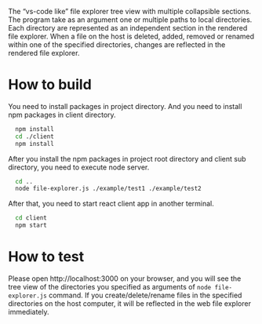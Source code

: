 The “vs-code like” file explorer tree view with multiple collapsible sections. The program take as an argument one or multiple paths to local directories. Each directory are represented as an independent section in the rendered file explorer. When a file on the host is deleted, added, removed or renamed within one of the specified directories, changes are reflected in the rendered file explorer.

# How to build

You need to install packages in project directory. And you need to install npm packages in client directory.

```sh
  npm install
  cd ./client
  npm install
```

After you install the npm packages in project root directory and client sub directory, you need to execute node server.

```sh
  cd ..
  node file-explorer.js ./example/test1 ./example/test2
```

After that, you need to start react client app in another terminal.

```sh
  cd client
  npm start
```

# How to test

Please open http://localhost:3000 on your browser, and you will see the tree view of the directories you specified as arguments of `node file-explorer.js` command.
If you create/delete/rename files in the specified directories on the host computer, it will be reflected in the web file explorer immediately.
